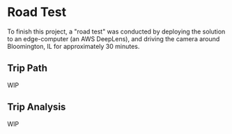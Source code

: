 # Road Test

To finish this project, a "road test" was conducted by deploying the solution to an edge-computer (an AWS DeepLens), and driving the camera around Bloomington, IL for approximately 30 minutes.

## Trip Path

WIP

## Trip Analysis

WIP
